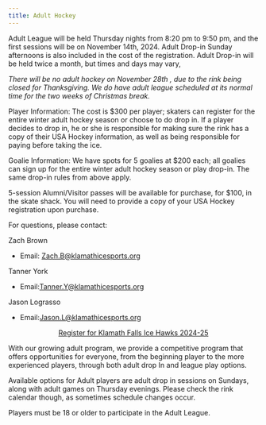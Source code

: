 ```yaml
---
title: Adult Hockey
---
```


Adult League will be held Thursday nights from 8:20 pm to 9:50 pm, and the first sessions will be on November 14th, 2024.   Adult Drop-in Sunday afternoons is also included in the cost of the registration.  Adult Drop-in will be held twice a month, but times and days may vary, 

_There will be no adult hockey on November 28th , due to the rink being closed for Thanksgiving.  We do have adult league scheduled at its normal time for the two weeks of Christmas break._

Player Information:  The cost is $300 per player; skaters can register for the entire winter adult hockey season or choose to do drop in.  If a player decides to drop in, he or she is responsible for making sure the rink has a copy of their USA Hockey information, as well as being responsible for paying before taking the ice. 

Goalie Information: We have spots for 5 goalies at $200 each; all goalies can sign up for the entire winter adult hockey season or play drop-in.   The same drop-in rules from above apply. 

5-session Alumni/Visitor passes will be available for purchase, for $100, in the skate shack. You will need to provide a copy of your USA Hockey registration upon purchase. 

For questions, please contact:

Zach Brown
- Email: Zach.B@klamathicesports.org 

Tanner York
- Email:Tanner.Y@klamathicesports.org 

Jason Lograsso 
- Email:Jason.L@klamathicesports.org 

[<p align=center>Register for Klamath Falls Ice Hawks 2024-25</p>](https://klamathicesports.sportngin.com/register/form/571550134)

With our growing adult program, we provide a competitive program that offers opportunities for everyone, from the beginning player to the more experienced players,  through both adult drop In and league play options. 

Available options for Adult players are adult drop in sessions on Sundays, along with adult games on Thursday evenings.  Please check the rink calendar though, as sometimes schedule changes occur. 

Players must be 18 or older to participate in the Adult League.